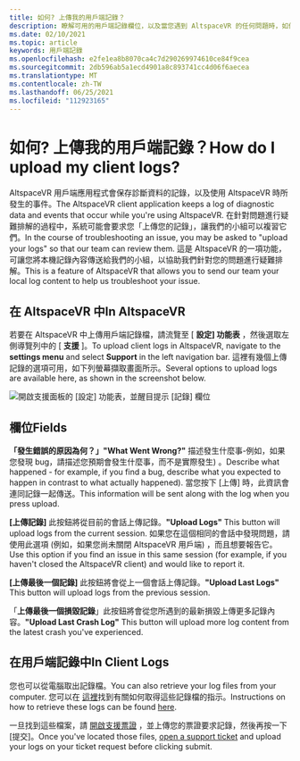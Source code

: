 ```yaml
---
title: 如何? 上傳我的用戶端記錄？
description: 瞭解可用的用戶端記錄欄位，以及當您遇到 AltspaceVR 的任何問題時，如何上傳用戶端記錄檔。
ms.date: 02/10/2021
ms.topic: article
keywords: 用戶端記錄
ms.openlocfilehash: e2fe1ea8b8070ca4c7d290269974610ce84f9cea
ms.sourcegitcommit: 2db596ab5a1ecd4901a8c893741cc4d06f6aecea
ms.translationtype: MT
ms.contentlocale: zh-TW
ms.lasthandoff: 06/25/2021
ms.locfileid: "112923165"
---
```

# <a name="how-do-i-upload-my-client-logs"></a><span data-ttu-id="c17d0-104">如何? 上傳我的用戶端記錄？</span><span class="sxs-lookup"><span data-stu-id="c17d0-104">How do I upload my client logs?</span></span>

<span data-ttu-id="c17d0-105">AltspaceVR 用戶端應用程式會保存診斷資料的記錄，以及使用 AltspaceVR 時所發生的事件。</span><span class="sxs-lookup"><span data-stu-id="c17d0-105">The AltspaceVR client application keeps a log of diagnostic data and events that occur while you're using AltspaceVR.</span></span> <span data-ttu-id="c17d0-106">在針對問題進行疑難排解的過程中，系統可能會要求您「上傳您的記錄」，讓我們的小組可以複習它們。</span><span class="sxs-lookup"><span data-stu-id="c17d0-106">In the course of troubleshooting an issue, you may be asked to "upload your logs" so that our team can review them.</span></span> <span data-ttu-id="c17d0-107">這是 AltspaceVR 的一項功能，可讓您將本機記錄內容傳送給我們的小組，以協助我們針對您的問題進行疑難排解。</span><span class="sxs-lookup"><span data-stu-id="c17d0-107">This is a feature of AltspaceVR that allows you to send our team your local log content to help us troubleshoot your issue.</span></span>

## <a name="in-altspacevr"></a><span data-ttu-id="c17d0-108">在 AltspaceVR 中</span><span class="sxs-lookup"><span data-stu-id="c17d0-108">In AltspaceVR</span></span>

<span data-ttu-id="c17d0-109">若要在 AltspaceVR 中上傳用戶端記錄檔，請流覽至 [ **設定] 功能表** ，然後選取左側導覽列中的 [ **支援** ]。</span><span class="sxs-lookup"><span data-stu-id="c17d0-109">To upload client logs in AltspaceVR, navigate to the **settings menu** and select **Support** in the left navigation bar.</span></span> <span data-ttu-id="c17d0-110">這裡有幾個上傳記錄的選項可用，如下列螢幕擷取畫面所示。</span><span class="sxs-lookup"><span data-stu-id="c17d0-110">Several options to upload logs are available here, as shown in the screenshot below.</span></span>

![開啟支援面板的 [設定] 功能表，並醒目提示 [記錄] 欄位](images/help-altvr-uploadlogs.png)

## <a name="fields"></a><span data-ttu-id="c17d0-112">欄位</span><span class="sxs-lookup"><span data-stu-id="c17d0-112">Fields</span></span>

<span data-ttu-id="c17d0-113">**「發生錯誤的原因為何？」**</span><span class="sxs-lookup"><span data-stu-id="c17d0-113">**"What Went Wrong?"**</span></span>
<span data-ttu-id="c17d0-114">描述發生什麼事-例如，如果您發現 bug，請描述您預期會發生什麼事，而不是實際發生) 。</span><span class="sxs-lookup"><span data-stu-id="c17d0-114">Describe what happened - for example, if you find a bug, describe what you expected to happen in contrast to what actually happened).</span></span> <span data-ttu-id="c17d0-115">當您按下 [上傳] 時，此資訊會連同記錄一起傳送。</span><span class="sxs-lookup"><span data-stu-id="c17d0-115">This information will be sent along with the log when you press upload.</span></span>

<span data-ttu-id="c17d0-116">**[上傳記錄]** 此按鈕將從目前的會話上傳記錄。</span><span class="sxs-lookup"><span data-stu-id="c17d0-116">**"Upload Logs"** This button will upload logs from the current session.</span></span> <span data-ttu-id="c17d0-117">如果您在這個相同的會話中發現問題，請使用此選項 (例如，如果您尚未關閉 AltspaceVR 用戶端) ，而且想要報告它。</span><span class="sxs-lookup"><span data-stu-id="c17d0-117">Use this option if you find an issue in this same session (for example, if you haven't closed the AltspaceVR client) and would like to report it.</span></span>

<span data-ttu-id="c17d0-118">**[上傳最後一個記錄]** 此按鈕將會從上一個會話上傳記錄。</span><span class="sxs-lookup"><span data-stu-id="c17d0-118">**"Upload Last Logs"** This button will upload logs from the previous session.</span></span>

<span data-ttu-id="c17d0-119">「**上傳最後一個損毀記錄**」此按鈕將會從您所遇到的最新損毀上傳更多記錄內容。</span><span class="sxs-lookup"><span data-stu-id="c17d0-119">**"Upload Last Crash Log"** This button will upload more log content from the latest crash you've experienced.</span></span>

## <a name="in-client-logs"></a><span data-ttu-id="c17d0-120">在用戶端記錄中</span><span class="sxs-lookup"><span data-stu-id="c17d0-120">In Client Logs</span></span>

<span data-ttu-id="c17d0-121">您也可以從電腦取出記錄檔。</span><span class="sxs-lookup"><span data-stu-id="c17d0-121">You can also retrieve your log files from your computer.</span></span> <span data-ttu-id="c17d0-122">您可以在 [這裡](https://docs.microsoft.com/windows/mixed-reality/altspace-vr/faqs/app-version#in-client-logs)找到有關如何取得這些記錄檔的指示。</span><span class="sxs-lookup"><span data-stu-id="c17d0-122">Instructions on how to retrieve these logs can be found [here](https://docs.microsoft.com/windows/mixed-reality/altspace-vr/faqs/app-version#in-client-logs).</span></span>

<span data-ttu-id="c17d0-123">一旦找到這些檔案，請 [開啟支援票證](https://help.altvr.com/hc/en-us/requests/new) ，並上傳您的票證要求記錄，然後再按一下 [提交]。</span><span class="sxs-lookup"><span data-stu-id="c17d0-123">Once you've located those files, [open a support ticket](https://help.altvr.com/hc/en-us/requests/new) and upload your logs on your ticket request before clicking submit.</span></span>
